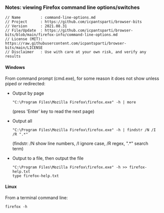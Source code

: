 ### Notes: viewing Firefox command line options/switches

````
// Name         : command-line-options.md
// Project      : https://github.com/icpantsparti/browser-bits
// Version      : 2021.08.31
// File/Update  : https://github.com/icpantsparti/browser-bits/blob/main/firefox-info/command-line-options.md
// License (MIT): https://raw.githubusercontent.com/icpantsparti/browser-bits/main/LICENSE
// Disclaimer   : Use with care at your own risk, and verify any results
````

#### Windows

From command prompt (cmd.exe), for some reason it does not show unless piped or redirected:

* Output by page

    ```
    "C:\Program Files\Mozilla Firefox\firefox.exe" -h | more
    ```

    (press 'Enter' key to read the next page)

* Output all

    ```
    "C:\Program Files\Mozilla Firefox\firefox.exe" -h | findstr /N /I /R ".*"
    ```

    (findstr: /N show line numbers, /I ignore case, /R regex, ".*" search term)

* Output to a file, then output the file

    ```
    "C:\Program Files\Mozilla Firefox\firefox.exe" -h >> firefox-help.txt
    type firefox-help.txt
    ```

#### Linux

From a terminal command line:

```
firefox -h
```
